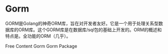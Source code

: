 # Gorm

GORM是Golang的神奇ORM库，旨在对开发者友好。它是一个用于处理关系型数据库的ORM库。这个GORM库是在数据库/sql包的基础上开发的。ORM的概述和特点是。全功能的ORM（几乎）。

<ResourceGroupTitle>Free Content</ResourceGroupTitle>
<BadgeLink colorScheme='blue' badgeText='Official Website' href='https://gorm.io/docs/index.html'>Gorm</BadgeLink>
<BadgeLink colorScheme='blue' badgeText='Official Website' href='https://pkg.go.dev/gorm.io/gorm'>Gorm Package</BadgeLink>

